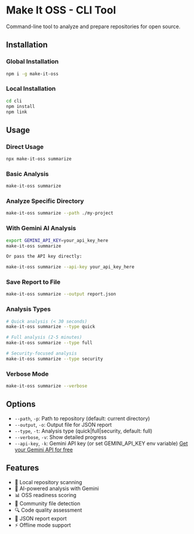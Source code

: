 # Make It OSS - CLI Tool

Command-line tool to analyze and prepare repositories for open source.

## Installation

### Global Installation

```bash
npm i -g make-it-oss
```

### Local Installation
```bash
cd cli
npm install
npm link
```

## Usage

### Direct Usage

```bash
npx make-it-oss summarize
```

### Basic Analysis
```bash
make-it-oss summarize
```

### Analyze Specific Directory
```bash
make-it-oss summarize --path ./my-project
```

### With Gemini AI Analysis
```bash
export GEMINI_API_KEY=your_api_key_here
make-it-oss summarize

Or pass the API key directly:

make-it-oss summarize --api-key your_api_key_here
```

### Save Report to File
```bash
make-it-oss summarize --output report.json
```

### Analysis Types
```bash
# Quick analysis (< 30 seconds)
make-it-oss summarize --type quick

# Full analysis (2-5 minutes)
make-it-oss summarize --type full

# Security-focused analysis
make-it-oss summarize --type security
```

### Verbose Mode
```bash
make-it-oss summarize --verbose
```

## Options

- `--path`, `-p`: Path to repository (default: current directory)
- `--output`, `-o`: Output file for JSON report
- `--type`, `-t`: Analysis type (quick|full|security, default: full)
- `--verbose`, `-v`: Show detailed progress
- `--api-key`, `-k`: Gemini API key (or set GEMINI_API_KEY env variable) [Get your Gemini API for free](https://aistudio.google.com/api-keys)

## Features

- 📁 Local repository scanning
- 🤖 AI-powered analysis with Gemini
- 📊 OSS readiness scoring
- 📝 Community file detection
- 🔍 Code quality assessment
- 💾 JSON report export
- ⚡ Offline mode support